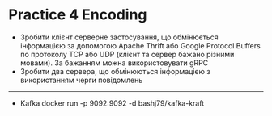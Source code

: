 # Practice 4 Encoding

* Зробити клієнт серверне застосування, що обмінюється інформацією за допомогою Apache Thrift або Google Protocol Buffers по протоколу TCP або UDP (клієнт та сервер бажано різними мовами). За бажанням можна використовувати gRPC
* Зробити два сервера, що обмінюються інформацією з використанням черги повідомлень

----
* Kafka docker run -p 9092:9092 -d bashj79/kafka-kraft